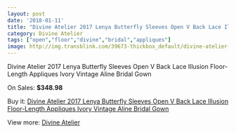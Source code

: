 ```yaml
---
layout: post
date: '2018-01-11'
title: "Divine Atelier 2017 Lenya Butterfly Sleeves Open V Back Lace Illusion Floor-Length Appliques Ivory Vintage Aline Bridal Gown"
category: Divine Atelier
tags: ["open","floor","divine","bridal","appliques"]
image: http://img.transblink.com/39673-thickbox_default/divine-atelier-2017-lenya-butterfly-sleeves-open-v-back-lace-illusion-floor-length-appliques-ivory-vintage-aline-bridal-gown.jpg
---
```

Divine Atelier 2017 Lenya Butterfly Sleeves Open V Back Lace Illusion Floor-Length Appliques Ivory Vintage Aline Bridal Gown

On Sales: **$348.98**
<a href="https://www.transblink.com/en/divine-atelier/12395-divine-atelier-2017-lenya-butterfly-sleeves-open-v-back-lace-illusion-floor-length-appliques-ivory-vintage-aline-bridal-gown.html"><amp-img layout="responsive" width="600" height="600" src="//img.transblink.com/39673-thickbox_default/divine-atelier-2017-lenya-butterfly-sleeves-open-v-back-lace-illusion-floor-length-appliques-ivory-vintage-aline-bridal-gown.jpg" alt="Divine Atelier 2017 Lenya Butterfly Sleeves Open V Back Lace Illusion Floor-Length Appliques Ivory Vintage Aline Bridal Gown 0" /></a>
<a href="https://www.transblink.com/en/divine-atelier/12395-divine-atelier-2017-lenya-butterfly-sleeves-open-v-back-lace-illusion-floor-length-appliques-ivory-vintage-aline-bridal-gown.html"><amp-img layout="responsive" width="600" height="600" src="//img.transblink.com/39676-thickbox_default/divine-atelier-2017-lenya-butterfly-sleeves-open-v-back-lace-illusion-floor-length-appliques-ivory-vintage-aline-bridal-gown.jpg" alt="Divine Atelier 2017 Lenya Butterfly Sleeves Open V Back Lace Illusion Floor-Length Appliques Ivory Vintage Aline Bridal Gown 1" /></a>
<a href="https://www.transblink.com/en/divine-atelier/12395-divine-atelier-2017-lenya-butterfly-sleeves-open-v-back-lace-illusion-floor-length-appliques-ivory-vintage-aline-bridal-gown.html"><amp-img layout="responsive" width="600" height="600" src="//img.transblink.com/39675-thickbox_default/divine-atelier-2017-lenya-butterfly-sleeves-open-v-back-lace-illusion-floor-length-appliques-ivory-vintage-aline-bridal-gown.jpg" alt="Divine Atelier 2017 Lenya Butterfly Sleeves Open V Back Lace Illusion Floor-Length Appliques Ivory Vintage Aline Bridal Gown 2" /></a>
<a href="https://www.transblink.com/en/divine-atelier/12395-divine-atelier-2017-lenya-butterfly-sleeves-open-v-back-lace-illusion-floor-length-appliques-ivory-vintage-aline-bridal-gown.html"><amp-img layout="responsive" width="600" height="600" src="//img.transblink.com/39674-thickbox_default/divine-atelier-2017-lenya-butterfly-sleeves-open-v-back-lace-illusion-floor-length-appliques-ivory-vintage-aline-bridal-gown.jpg" alt="Divine Atelier 2017 Lenya Butterfly Sleeves Open V Back Lace Illusion Floor-Length Appliques Ivory Vintage Aline Bridal Gown 3" /></a>

Buy it: [Divine Atelier 2017 Lenya Butterfly Sleeves Open V Back Lace Illusion Floor-Length Appliques Ivory Vintage Aline Bridal Gown](https://www.transblink.com/en/divine-atelier/12395-divine-atelier-2017-lenya-butterfly-sleeves-open-v-back-lace-illusion-floor-length-appliques-ivory-vintage-aline-bridal-gown.html "Divine Atelier 2017 Lenya Butterfly Sleeves Open V Back Lace Illusion Floor-Length Appliques Ivory Vintage Aline Bridal Gown")

View more: [Divine Atelier](https://www.transblink.com/en/86-divine-atelier "Divine Atelier")